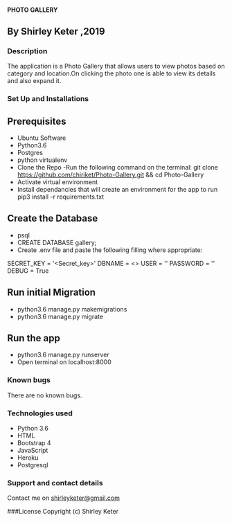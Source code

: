 #### PHOTO GALLERY

## By Shirley Keter ,2019

### Description
The application is a Photo Gallery that allows users to view photos based on category and location.On clicking the photo one is able to view its details and also expand it.

### Set Up and Installations
## Prerequisites
* Ubuntu Software
* Python3.6
* Postgres
* python virtualenv
* Clone the Repo -Run the following command on the terminal: git clone https://github.com/chiriket/Photo-Gallery.git && cd Photo-Gallery
* Activate virtual environment
* Install dependancies that will create an environment for the app to run pip3 install -r requirements.txt

## Create the Database
* psql
* CREATE DATABASE gallery;
* Create .env file and paste the following filling where appropriate:

SECRET_KEY = '<Secret_key>'
DBNAME = <>
USER = '<Username>'
PASSWORD = '<password>'
DEBUG = True

## Run initial Migration
* python3.6 manage.py makemigrations 
* python3.6 manage.py migrate

## Run the app
* python3.6 manage.py runserver
* Open terminal on localhost:8000

### Known bugs
There are no known bugs.

### Technologies used
- Python 3.6
- HTML
- Bootstrap 4
- JavaScript
- Heroku
- Postgresql

### Support and contact details
Contact me on shirleyketer@gmail.com

###License
Copyright (c) Shirley Keter